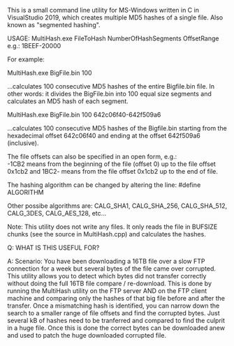 This is a small command line utility for MS-Windows written in C in VisualStudio 2019, which creates multiple MD5 hashes of a single file. Also known as "segmented hashing".

USAGE: MultiHash.exe FileToHash NumberOfHashSegments OffsetRange e.g.: 1BEEF-20000

For example:

MultiHash.exe BigFile.bin 100

...calculates 100 consecutive MD5 hashes of the entire Bigfile.bin file.
In other words: it divides the BigFile.bin into 100 equal size segments and calculates an MD5 hash of each segment.

MultiHash.exe BigFile.bin 100 642c06f40-642f509a6

...calculates 100 consecutive MD5 hashes of the Bigfile.bin starting from the hexadecimal offset 642c06f40 and ending at the offset 642f509a6 (inclusive).

The file offsets can also be specified in an open form, e.g.:<br>
-1CB2 means from the beginning of the file (offset 0) up to the file offset 0x1cb2 and
1BC2- means from the file offset 0x1cb2 up to the end of file.

The hashing algorithm can be changed by altering the line: #define ALGORITHM

Other possibe algorithms are: CALG_SHA1, CALG_SHA_256, CALG_SHA_512, CALG_3DES, CALG_AES_128, etc...

Note: This utility does not write any files.  It only reads the file in BUFSIZE chunks (see the source in MultiHash.cpp) and calculates the hashes.

Q: WHAT IS THIS USEFUL FOR?

A: Scenario:  You have been downloading a 16TB file over a slow FTP connection for a week but several bytes of the file came over corrupted.  
This utility allows you to detect which bytes did not transfer correctly without doing the full 16TB file compare / re-download.
This is done by running the MultiHash utility on the FTP server AND on the FTP client machine and comparing only the hashes of that big file before and after the transfer.
Once a mismatching hash is identified, you can narrow down the search to a smaller range of file offsets and find the corrupted bytes.
Just several kB of hashes need to be tranferred and compared to find the culprit in a huge file.  Once this is done the correct bytes can be downloaded anew and used to patch the huge downloaded corrupted file.
